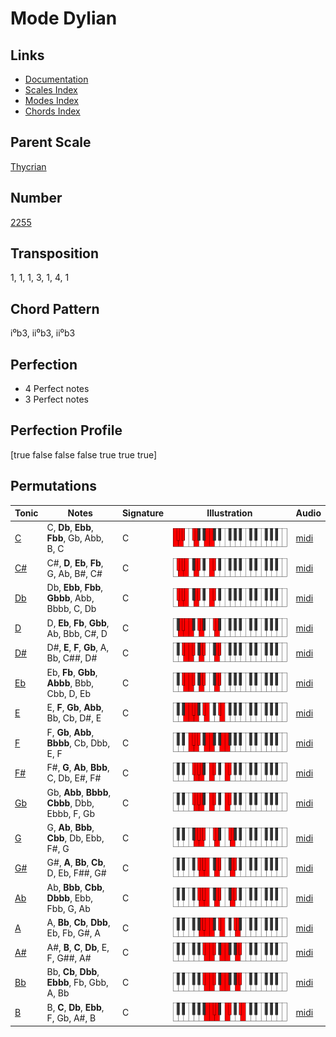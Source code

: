 # Mode Dylian

## Links

- [Documentation](README.md)
- [Scales Index](Scales.md)
- [Modes Index](Modes.md)
- [Chords Index](Chords.md)

## Parent Scale

[Thycrian](ScaleThycrian.md)

## Number

[2255](https://ianring.com/musictheory/scales/2255)

## Transposition

1, 1, 1, 3, 1, 4, 1

## Chord Pattern

i⁰b3, ii⁰b3, ii⁰b3

## Perfection

- 4 Perfect notes
- 3 Perfect notes

## Perfection Profile

[true false false false true true true]

## Permutations

| Tonic | Notes | Signature | Illustration | Audio |
|-------|-------|-----------|--------------|-------|
| [C](ModeCNaturalDylian.md) | C, **Db**, **Ebb**, **Fbb**, Gb, Abb, B, C | C | ![CNaturalDylian](ModeCNaturalDylian.png) | [midi](https://github.com/edipermadi/music/blob/main/docs/ModeCNaturalDylian.mid?raw=true) |
| [C#](ModeCSharpDylian.md) | C#, **D**, **Eb**, **Fb**, G, Ab, B#, C# | C | ![CSharpDylian](ModeCSharpDylian.png) | [midi](https://github.com/edipermadi/music/blob/main/docs/ModeCSharpDylian.mid?raw=true) |
| [Db](ModeDFlatDylian.md) | Db, **Ebb**, **Fbb**, **Gbbb**, Abb, Bbbb, C, Db | C | ![DFlatDylian](ModeDFlatDylian.png) | [midi](https://github.com/edipermadi/music/blob/main/docs/ModeDFlatDylian.mid?raw=true) |
| [D](ModeDNaturalDylian.md) | D, **Eb**, **Fb**, **Gbb**, Ab, Bbb, C#, D | C | ![DNaturalDylian](ModeDNaturalDylian.png) | [midi](https://github.com/edipermadi/music/blob/main/docs/ModeDNaturalDylian.mid?raw=true) |
| [D#](ModeDSharpDylian.md) | D#, **E**, **F**, **Gb**, A, Bb, C##, D# | C | ![DSharpDylian](ModeDSharpDylian.png) | [midi](https://github.com/edipermadi/music/blob/main/docs/ModeDSharpDylian.mid?raw=true) |
| [Eb](ModeEFlatDylian.md) | Eb, **Fb**, **Gbb**, **Abbb**, Bbb, Cbb, D, Eb | C | ![EFlatDylian](ModeEFlatDylian.png) | [midi](https://github.com/edipermadi/music/blob/main/docs/ModeEFlatDylian.mid?raw=true) |
| [E](ModeENaturalDylian.md) | E, **F**, **Gb**, **Abb**, Bb, Cb, D#, E | C | ![ENaturalDylian](ModeENaturalDylian.png) | [midi](https://github.com/edipermadi/music/blob/main/docs/ModeENaturalDylian.mid?raw=true) |
| [F](ModeFNaturalDylian.md) | F, **Gb**, **Abb**, **Bbbb**, Cb, Dbb, E, F | C | ![FNaturalDylian](ModeFNaturalDylian.png) | [midi](https://github.com/edipermadi/music/blob/main/docs/ModeFNaturalDylian.mid?raw=true) |
| [F#](ModeFSharpDylian.md) | F#, **G**, **Ab**, **Bbb**, C, Db, E#, F# | C | ![FSharpDylian](ModeFSharpDylian.png) | [midi](https://github.com/edipermadi/music/blob/main/docs/ModeFSharpDylian.mid?raw=true) |
| [Gb](ModeGFlatDylian.md) | Gb, **Abb**, **Bbbb**, **Cbbb**, Dbb, Ebbb, F, Gb | C | ![GFlatDylian](ModeGFlatDylian.png) | [midi](https://github.com/edipermadi/music/blob/main/docs/ModeGFlatDylian.mid?raw=true) |
| [G](ModeGNaturalDylian.md) | G, **Ab**, **Bbb**, **Cbb**, Db, Ebb, F#, G | C | ![GNaturalDylian](ModeGNaturalDylian.png) | [midi](https://github.com/edipermadi/music/blob/main/docs/ModeGNaturalDylian.mid?raw=true) |
| [G#](ModeGSharpDylian.md) | G#, **A**, **Bb**, **Cb**, D, Eb, F##, G# | C | ![GSharpDylian](ModeGSharpDylian.png) | [midi](https://github.com/edipermadi/music/blob/main/docs/ModeGSharpDylian.mid?raw=true) |
| [Ab](ModeAFlatDylian.md) | Ab, **Bbb**, **Cbb**, **Dbbb**, Ebb, Fbb, G, Ab | C | ![AFlatDylian](ModeAFlatDylian.png) | [midi](https://github.com/edipermadi/music/blob/main/docs/ModeAFlatDylian.mid?raw=true) |
| [A](ModeANaturalDylian.md) | A, **Bb**, **Cb**, **Dbb**, Eb, Fb, G#, A | C | ![ANaturalDylian](ModeANaturalDylian.png) | [midi](https://github.com/edipermadi/music/blob/main/docs/ModeANaturalDylian.mid?raw=true) |
| [A#](ModeASharpDylian.md) | A#, **B**, **C**, **Db**, E, F, G##, A# | C | ![ASharpDylian](ModeASharpDylian.png) | [midi](https://github.com/edipermadi/music/blob/main/docs/ModeASharpDylian.mid?raw=true) |
| [Bb](ModeBFlatDylian.md) | Bb, **Cb**, **Dbb**, **Ebbb**, Fb, Gbb, A, Bb | C | ![BFlatDylian](ModeBFlatDylian.png) | [midi](https://github.com/edipermadi/music/blob/main/docs/ModeBFlatDylian.mid?raw=true) |
| [B](ModeBNaturalDylian.md) | B, **C**, **Db**, **Ebb**, F, Gb, A#, B | C | ![BNaturalDylian](ModeBNaturalDylian.png) | [midi](https://github.com/edipermadi/music/blob/main/docs/ModeBNaturalDylian.mid?raw=true) |

